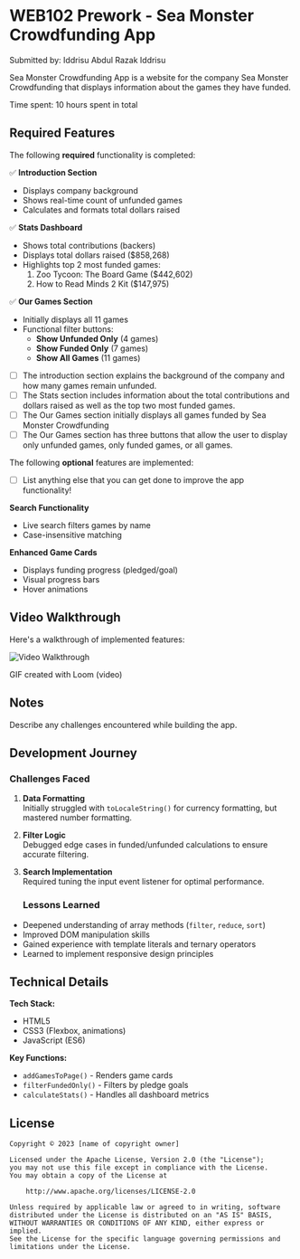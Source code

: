 # WEB102 Prework - Sea Monster Crowdfunding App

Submitted by: Iddrisu Abdul Razak Iddrisu

Sea Monster Crowdfunding App is a website for the company Sea Monster Crowdfunding that displays information about the games they have funded.

Time spent: 10 hours spent in total

## Required Features

The following **required** functionality is completed:

✅ **Introduction Section**
- Displays company background
- Shows real-time count of unfunded games
- Calculates and formats total dollars raised

✅ **Stats Dashboard**
- Shows total contributions (backers)
- Displays total dollars raised ($858,268)
- Highlights top 2 most funded games:
  1. Zoo Tycoon: The Board Game ($442,602)
  2. How to Read Minds 2 Kit ($147,975)

✅ **Our Games Section**
- Initially displays all 11 games
- Functional filter buttons:
  - **Show Unfunded Only** (4 games)
  - **Show Funded Only** (7 games)
  - **Show All Games** (11 games)

* [ ] The introduction section explains the background of the company and how many games remain unfunded.
* [ ] The Stats section includes information about the total contributions and dollars raised as well as the top two most funded games.
* [ ] The Our Games section initially displays all games funded by Sea Monster Crowdfunding
* [ ] The Our Games section has three buttons that allow the user to display only unfunded games, only funded games, or all games.

The following **optional** features are implemented:

* [ ] List anything else that you can get done to improve the app functionality!

 **Search Functionality**
- Live search filters games by name
- Case-insensitive matching

 **Enhanced Game Cards**
- Displays funding progress (pledged/goal)
- Visual progress bars
- Hover animations

## Video Walkthrough

Here's a walkthrough of implemented features:

<img src='https://www.loom.com/share/74e65ec2b24e4e6d833f7e4c6894a0f1?sid=b9520261-8836-4af3-856c-36696641a707' title='Video Walkthrough' width='' alt='Video Walkthrough' />

GIF created with Loom (video)

## Notes

Describe any challenges encountered while building the app.
## Development Journey

### Challenges Faced
1. **Data Formatting**  
   Initially struggled with `toLocaleString()` for currency formatting, but mastered number formatting.

2. **Filter Logic**  
   Debugged edge cases in funded/unfunded calculations to ensure accurate filtering.

3. **Search Implementation**  
   Required tuning the input event listener for optimal performance.

   ### Lessons Learned
- Deepened understanding of array methods (`filter`, `reduce`, `sort`)
- Improved DOM manipulation skills
- Gained experience with template literals and ternary operators
- Learned to implement responsive design principles

## Technical Details

**Tech Stack:**
- HTML5
- CSS3 (Flexbox, animations)
- JavaScript (ES6)

**Key Functions:**
- `addGamesToPage()` - Renders game cards
- `filterFundedOnly()` - Filters by pledge goals
- `calculateStats()` - Handles all dashboard metrics

## License

    Copyright © 2023 [name of copyright owner]

    Licensed under the Apache License, Version 2.0 (the "License");
    you may not use this file except in compliance with the License.
    You may obtain a copy of the License at

        http://www.apache.org/licenses/LICENSE-2.0

    Unless required by applicable law or agreed to in writing, software
    distributed under the License is distributed on an "AS IS" BASIS,
    WITHOUT WARRANTIES OR CONDITIONS OF ANY KIND, either express or implied.
    See the License for the specific language governing permissions and
    limitations under the License.


